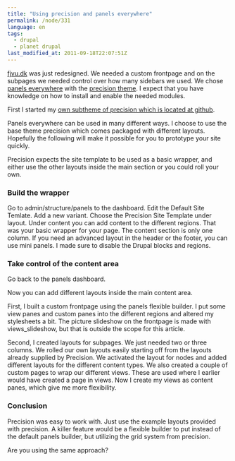```yaml
---
title: "Using precision and panels everywhere"
permalink: /node/331
language: en
tags:
  - drupal
  - planet drupal
last_modified_at: 2011-09-18T22:07:51Z
---
```


[fjvu.dk](https://fjvu.dk) was just redesigned. We needed a custom frontpage and on the subpages we needed control over how many sidebars we used. We chose [panels everywhere](https://drupal.org/project/panels_everywhere) with the [precision theme](https://drupal.org/project/precision). I expect that you have knowledge on how to install and enable the needed modules.

First I started my [own subtheme of precision which is located at github](https://github.com/fjvu/fjernvarme-theme).

Panels everywhere can be used in many different ways. I choose to use the base theme precision which comes packaged with different layouts. Hopefully the following will make it possible for you to prototype your site quickly.

Precision expects the site template to be used as a basic wrapper, and either use the other layouts inside the main section or you could roll your own.

### Build the wrapper

Go to admin/structure/panels to the dashboard. Edit the Default Site Temlate. Add a new variant. Choose the Precision Site Template under layout. Under content you can add content to the different regions. That was your basic wrapper for your page. The content section is only one column. If you need an advanced layout in the header or the footer, you can use mini panels. I made sure to disable the Drupal blocks and regions.

### Take control of the content area

Go back to the panels dashboard.

Now you can add different layouts inside the main content area.

First, I built a custom frontpage using the panels flexible builder. I put some view panes and custom panes into the different regions and altered my stylesheets a bit. The picture slideshow on the frontpage is made with views\_slideshow, but that is outside the scope for this article.

Second, I created layouts for subpages. We just needed two or three columns. We rolled our own layouts easily starting off from the layouts already supplied by Precision. We activated the layout for nodes and added different layouts for the different content types. We also created a couple of custom pages to wrap our different views. These are used where I earlier would have created a page in views. Now I create my views as content panes, which give me more flexibility.

### Conclusion

Precision was easy to work with. Just use the example layouts provided with precision. A killer feature would be a flexible builder to put instead of the default panels builder, but utilizing the grid system from precision.

Are you using the same approach?
